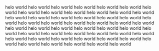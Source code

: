 helo world helo world helo world helo world helo world helo world helo world
helo world helo world helo world helo world helo world helo world helo world
helo world helo world helo world helo world helo world helo world helo world
helo world helo world helo world helo world helo world helo world helo world
helo world helo world helo world helo world helo world helo world helo world
helo world helo world helo world helo world helo world helo world helo world
helo world helo world helo world helo world helo world helo world helo world
helo world helo world
